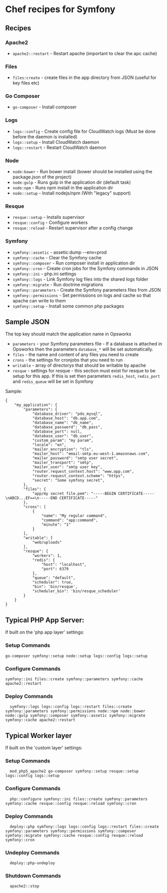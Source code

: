 # Chef recipes for Symfony

## Recipes

### Apache2

* `apache2::restart` - Restart apache (important to clear the apc cache)

### Files

* `files:create` - create files in the app directory from JSON (useful for key files etc)

### Go Composer

* `go-composer` - Install composer

### Logs

* `logs::config` - Create config file for CloudWatch logs (Must be done before the daemon is installed)
* `logs::setup` - Install CloudWatch daemon
* `logs::restart` - Restart CloudWatch daemon

### Node

* `node:bower` - Run bower install (bower should be installed using the package.json of the project)
* `node:gulp` - Runs gulp in the application dir (default task)
* `node:npm` - Runs npm install in the application dir
* `node::setup` - Install nodejs/npm (With "legacy" support)

### Resque

* `resque::setup` - Installs supervisor
* `resque::config` - Configure workers
* `resque::reload` - Restart supervisor after a config change

### Symfony

* `symfony::assetic` - assetic:dump --env=prod
* `symfony::cache` - Clear the Symfony cache
* `symfony::composer` - Run composer install in application dir
* `symfony::cron` - Create cron jobs for the Symfony commands in JSON
* `symfony::ini` - php.ini settings
* `symfony::logs` - Link Symfony log files into the shared logs folder
* `symfony::migrate` - Run doctrine migrations
* `symfony::parameters` - Create the Symfony parameters files from JSON
* `symfony::permissions` - Set permissions on logs and cache so that apache can write to them
* `symfony::setup` - Install some common php packages

## Sample JSON

The top key should match the application name in Opsworks

* `parameters` - your Symfony parameters file - If a database is attached in Opsworks then the parameters `database_*`
will be set automatically.
* `files` - the name and content of any files you need to create
* `crons` - the settings for cronjobs that you need to run
* `writable` - array of directorys that should be writable by apache
* `resque` - settings for resque - this section must exist for resque to be setup for this app.
If this is set then parameters `redis_host`, `redis_port` and `redis_queue` will be set in Symfony

Sample:

    {
        "my_application": {
            "parameters": {
                "database_driver": "pdo_mysql",
                "database_host": "db.app.com",
                "database_name": "db_name",
                "database_password": "db_pass",
                "database_port": null,
                "database_user": "db_user",
                "custom_param": "my param",
                "locale": "en",
                "mailer_encryption": "tls",
                "mailer_host": "email-smtp.eu-west-1.amazonaws.com",
                "mailer_password": "smtp user secret",
                "mailer_transport": "smtp",
                "mailer_user": "smtp user key",
                "router.request_context.host": "www.app.com",
                "router.request_context.scheme": "https",
                "secret": "Some symfony secret",
            },
            "files": {
                "app/my secret file.pem": "-----BEGIN CERTIFICATE-----\nABCD...EF==\n-----END CERTIFICATE-----"
            },
            "crons": [
                {
                    "name": "My regular command",
                    "command": "app:command",
                    "minute": "1"
                }
            ],
            "writable": [
                "web/uploads"
            ],
            "resque": {
                "workers": 1,
                "redis": {
                    "host": "localhost",
                    "port": 6379
                },
                "queue": "default",
                "scheduler": true,
                "bin": 'bin/resque',
                "scheduler_bin": 'bin/resque_scheduler'
            }
        }
    }

## Typical PHP App Server:

If built on the 'php app layer' settings:

### Setup Commands

    go-composer symfony::setup node::setup logs::config logs::setup

### Configure Commands

    symfony::ini files::create symfony::parameters symfony::cache apache2::restart

### Deploy Commands

	  symfony::logs logs::config logs::restart files::create symfony::parameters symfony::permissions node::npm node::bower node::gulp symfony::composer symfony::assetic symfony::migrate symfony::cache apache2::restart

## Typical Worker layer

If built on the 'custom layer' settings:

### Setup Commands

	  mod_php5_apache2 go-composer symfony::setup resque::setup logs::config logs::setup

### Configure Commands

	  php::configure symfony::ini files::create symfony::parameters symfony::cache resque::config resque::reload symfony::cron

### Deploy Commands

	  deploy::php symfony::logs logs::config logs::restart files::create symfony::parameters symfony::permissions symfony::composer symfony::migrate symfony::cache resque::config resque::reload symfony::cron

### Undeploy Commands

	  deploy::php-undeploy

### Shutdown Commands

	  apache2::stop
